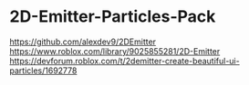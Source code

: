 # 2D-Emitter-Particles-Pack

https://github.com/alexdev9/2DEmitter
https://www.roblox.com/library/9025855281/2D-Emitter
https://devforum.roblox.com/t/2demitter-create-beautiful-ui-particles/1692778
